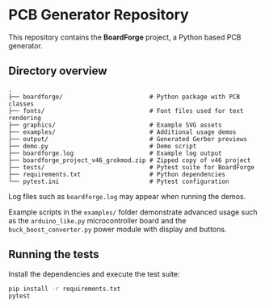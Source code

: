 # PCB Generator Repository

This repository contains the **BoardForge** project, a Python based PCB generator.

## Directory overview

```
.
├── boardforge/                        # Python package with PCB classes
├── fonts/                             # Font files used for text rendering
├── graphics/                          # Example SVG assets
├── examples/                          # Additional usage demos
├── output/                            # Generated Gerber previews
├── demo.py                            # Demo script
├── boardforge.log                     # Example log output
├── boardforge_project_v46_grokmod.zip # Zipped copy of v46 project
├── tests/                             # Pytest suite for BoardForge
├── requirements.txt                   # Python dependencies
└── pytest.ini                         # Pytest configuration
```

Log files such as `boardforge.log` may appear when running the demos.

Example scripts in the `examples/` folder demonstrate advanced usage such as
the `arduino_like.py` microcontroller board and the
`buck_boost_converter.py` power module with display and buttons.

## Running the tests

Install the dependencies and execute the test suite:

```bash
pip install -r requirements.txt
pytest
```
